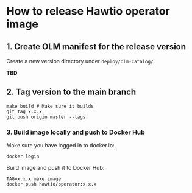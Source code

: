 # How to release Hawtio operator image

## 1. Create OLM manifest for the release version

Create a new version directory under `deploy/olm-catalog/`.

**TBD**

## 2. Tag version to the main branch

```console
make build # Make sure it builds
git tag x.x.x
git push origin master --tags
```

### 3. Build image locally and push to Docker Hub

Make sure you have logged in to docker.io:
```console
docker login
```

Build image and push it to Docker Hub:

```console
TAG=x.x.x make image
docker push hawtio/operator:x.x.x
```
